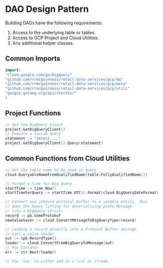 # DAO Design Pattern

Building DAOs have the following requirements:

1. Access to the underlying table or tables.
2. Access to GCP Project and Cloud Utilities.
3. Any additional helper classes.

## Common Imports

```go
import(
"cloud.google.com/go/bigquery"
"github.com/rrmcguinness/retail-data-services/gcp/bq"
"github.com/rrmcguinness/retail-data-services/gcp/meta"
"github.com/rrmcguinness/retail-data-services/gcp/utils"
"google.golang.org/api/iterator"
)
```
## Project Functions

```go
// Get the BigQuery Client
project.GetBigQueryClient()
// Execute a custom query
statement := "select ..."
project.GetBigQueryClient().Query(statement)
```

## Common Functions from Cloud Utilities

```go
// Get the table name to be used in query
cloud.QueryableNameFromQualifiedName(table.FullyQualifiedName())

// Format a time for Big Query
startTime := time.Now()
startTimeForQuery := startTime.UTC().Format(cloud.BigQueryDateFormat)

// Convert and inbound protocol buffer to a savable entity, this
// does the heavy lifting for deserializing proto.Message
// into a BigQuery struct.
record := pb.SomeProtobuf
newValueSaver := cloud.ConvertMessageToBigQueryType(record)

// Loading a record directly into a Protocol Buffer message
// uses a value loader
out := &pb.RecordType{}
loader := cloud.ConvertFromBigQueryToMessage(out)
// Row Iterator
err := itr.Next(loader)

// Use 'out' to either add to a list or stream.
 ```
